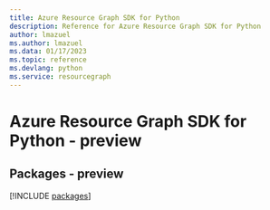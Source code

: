 ```yaml
---
title: Azure Resource Graph SDK for Python
description: Reference for Azure Resource Graph SDK for Python
author: lmazuel
ms.author: lmazuel
ms.data: 01/17/2023
ms.topic: reference
ms.devlang: python
ms.service: resourcegraph
---
```

# Azure Resource Graph SDK for Python - preview
## Packages - preview
[!INCLUDE [packages](resource-graph-index.md)]